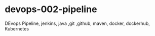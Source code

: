 # devops-002-pipeline
DEvops Pipeline, jenkins, java ,git ,github, maven, docker, dockerhub, Kubernetes
